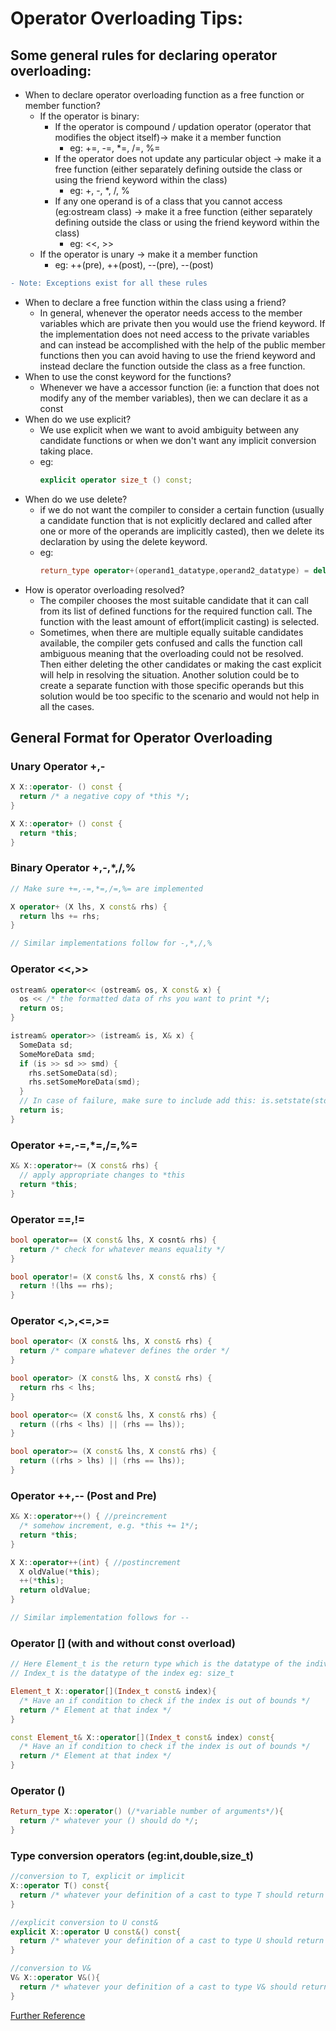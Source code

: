 # Operator Overloading Tips:

## Some general rules for declaring operator overloading:
- When to declare operator overloading function as a free function or member function?
  - If the operator is binary:
    - If the operator is compound / updation operator (operator that modifies the object itself)-> make it a member function
      - eg: +=, -=, *=, /=, %=
    - If the operator does not update any particular object -> make it a free function (either separately defining outside the class or using the friend keyword within the class)
      - eg: +, -, *, /, %
    - If any one operand is of a class that you cannot access (eg:ostream class) -> make it a free function (either separately defining outside the class or using the friend keyword within the class)
      - eg: <<, >>
  - If the operator is unary -> make it a member function
     - eg: ++(pre), ++(post), --(pre), --(post)
```diff
- Note: Exceptions exist for all these rules
```
- When to declare a free function within the class using a friend?
  - In general, whenever the operator needs access to the member variables which are private then you would use the friend keyword. If the implementation does not need access to the private variables and can instead be accomplished with the help of the public member functions then you can avoid having to use the friend keyword and instead declare the function outside the class as a free function.
- When to use the const keyword for the functions?
  - Whenever we have a accessor function (ie: a function that does not modify any of the member variables), then we can declare it as a const
- When do we use explicit?
  - We use explicit when we want to avoid ambiguity between any candidate functions or when we don't want any implicit conversion taking place.
  - eg: 
    ```c++
    explicit operator size_t () const;
    ```
- When do we use delete?
  - if we do not want the compiler to consider a certain function (usually a candidate function that is not explicitly declared and called after one or more of the operands are implicitly casted), then we delete its declaration by using the delete keyword.
  - eg:
    ```c++
    return_type operator+(operand1_datatype,operand2_datatype) = delete;
    ```
- How is operator overloading resolved?
  - The compiler chooses the most suitable candidate that it can call from its list of defined functions for the required function call. The function with the least amount of effort(implicit casting) is selected.
  - Sometimes, when there are multiple equally suitable candidates available, the compiler gets confused and calls the function call ambiguous meaning that the overloading could not be resolved. Then either deleting the other candidates or making the cast explicit will help in resolving the situation. Another solution could be to create a separate function with those specific operands but this solution would be too specific to the scenario and would not help in all the cases.

## General Format for Operator Overloading

### Unary Operator +,-
```c++
X X::operator- () const {
  return /* a negative copy of *this */;  
}

X X::operator+ () const {
  return *this;
}
```

### Binary Operator +,-,*,/,%
```c++
// Make sure +=,-=,*=,/=,%= are implemented

X operator+ (X lhs, X const& rhs) {
  return lhs += rhs;
}

// Similar implementations follow for -,*,/,%
```

### Operator <<,>>
```c++
ostream& operator<< (ostream& os, X const& x) {
  os << /* the formatted data of rhs you want to print */;
  return os;
}

istream& operator>> (istream& is, X& x) {
  SomeData sd;
  SomeMoreData smd;
  if (is >> sd >> smd) {
    rhs.setSomeData(sd);
    rhs.setSomeMoreData(smd);
  }
  // In case of failure, make sure to include add this: is.setstate(std::ios_base::failbit);
  return is;
}
```

### Operator +=,-=,*=,/=,%=
```c++
X& X::operator+= (X const& rhs) {
  // apply appropriate changes to *this
  return *this;
}
```

### Operator ==,!=
```c++
bool operator== (X const& lhs, X cosnt& rhs) {
  return /* check for whatever means equality */
}

bool operator!= (X const& lhs, X const& rhs) {
  return !(lhs == rhs);
}
```

### Operator <,>,<=,>=
```c++
bool operator< (X const& lhs, X const& rhs) {
  return /* compare whatever defines the order */
}

bool operator> (X const& lhs, X const& rhs) {
  return rhs < lhs;
}

bool operator<= (X const& lhs, X const& rhs) {
  return ((rhs < lhs) || (rhs == lhs));
}

bool operator>= (X const& lhs, X const& rhs) {
  return ((rhs > lhs) || (rhs == lhs));
}

```

### Operator ++,-- (Post and Pre)
```c++
X& X::operator++() { //preincrement 
  /* somehow increment, e.g. *this += 1*/; 
  return *this; 
} 

X X::operator++(int) { //postincrement 
  X oldValue(*this); 
  ++(*this); 
  return oldValue; 
}

// Similar implementation follows for --
```

### Operator [] (with and without const overload)
```c++
// Here Element_t is the return type which is the datatype of the individual element eg: double
// Index_t is the datatype of the index eg: size_t

Element_t X::operator[](Index_t const& index){
  /* Have an if condition to check if the index is out of bounds */
  return /* Element at that index */
}

const Element_t& X::operator[](Index_t const& index) const{
  /* Have an if condition to check if the index is out of bounds */
  return /* Element at that index */
}
```


### Operator ()
```c++
Return_type X::operator() (/*variable number of arguments*/){
  return /* whatever your () should do */;
}
```


### Type conversion operators (eg:int,double,size_t)
```c++
//conversion to T, explicit or implicit
X::operator T() const{
  return /* whatever your definition of a cast to type T should return */;
}

//explicit conversion to U const&
explicit X::operator U const&() const{
  return /* whatever your definition of a cast to type U should return */;
} 

//conversion to V&
V& X::operator V&(){
  return /* whatever your definition of a cast to type V& should return */;
}
```

[Further Reference](https://arne-mertz.de/2015/01/operator-overloading-common-practice/)
